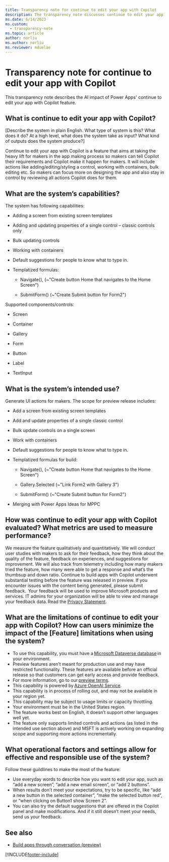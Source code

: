 ```yaml
---
title: Transparency note for continue to edit your app with Copilot 
description: The transparency note discusses continue to edit your app with Copilot and the key considerations for making use of this technology responsibly. .
ms.date: 6/14/2023
ms.custom: 
  - transparency-note
ms.topic: article
author: norliu 
ms.author: norliu
ms.reviewer: mduelae
---
```


# Transparency note for continue to edit your app with Copilot 

This transparency note describes the AI impact of Power Apps' continue to edit your app with Copilot feature. 

##  What is continue to edit your app with Copilot? 

[Describe the system in plain English. What type of system is this? What does it do? At a high level, what does the system take as input? What kind of outputs does the system produce?] 

Continue to edit your app with Copilot is a feature that aims at taking the heavy lift for makers in the app making process so makers can tell Copilot their requirements and Copilot make it happen for makers. It will include actions like adding/editing/styling a control, working with containers, bulk editing etc. So makers can focus more on designing the app and also stay in control by reviewing all actions Copilot does for them. 
 
## What are the system’s capabilities? 

The system has following capabilities:

- Adding a screen from existing screen templates 

- Adding and updating properties of a single control – classic controls only 

- Bulk updating controls 

- Working with containers 

- Default suggestions for people to know what to type in. 

- Templatized formulas:

    - Navigate(), (~"Create button Home that navigates to the Home Screen") 

    - SubmitForm() (~"Create Submit button for Form2") 

Supported components/controls: 

- Screen 

- Container 

- Gallery 

- Form 

- Button 

- Label 

- TextInput 

## What is the system’s intended use? 

Generate UI actions for makers. The scope for preview release includes: 

- Add a screen from existing screen templates 

- Add and update properties of a single classic control 

- Bulk update controls on a single screen 

- Work with containers 

- Default suggestions for people to know what to type in. 

- Templatized formulas for build: 

    - Navigate(), (~"Create button Home that navigates to the Home Screen") 

    - Gallery.Selected (~"Link Form2 with Gallery 3") 

    - SubmitForm() (~"Create Submit button for Form2") 

- Merging with Power Apps Ideas for MPPC 

## How was continue to edit your app with Copilot evaluated? What metrics are used to measure performance? 

We measure the feature qualitatively and quantitatively. We will conduct user studies with makers to ask for their feedback, how they think about the quality of the feature, feedback on experiences, and suggestions for improvement. 
We will also track from telemetry including how many makers tried the feature, how many were able to get a response and what’s the thumbsup and down ratio. 
Continue to build apps with Copilot underwent substantial testing before the feature was released in preview. If you encounter issues with the content being generated, please submit feedback.  Your feedback will be used to improve Microsoft products and services. IT admins for your organization will be able to view and manage your feedback data. Read the [Privacy Statement](https://go.microsoft.com/fwlink/?linkid=2182930%22%20\t%20%22_blank).

## What are the limitations of continue to edit your app with Copilot? How can users minimize the impact of the [Feature] limitations when using the system? 

- To use this capability, you must have a [Microsoft Dataverse database](/power-platform/admin/create-database) in your environment. 
- Preview features aren’t meant for production use and may have restricted functionality. These features are available before an official release so that customers can get early access and provide feedback. 
- For more information, go to our [preview terms](https://go.microsoft.com/fwlink/?linkid=2189520). 
- This capability is powered by [Azure OpenAI Service](/azure/cognitive-services/openai/overview). 
- This capability is in process of rolling out, and may not be available in your region yet. 
- This capability may be subject to usage limits or capacity throttling. 
- Your environment must be in the United States region.
- The feature works best on English, it doesn’t support other languages well yet. 
- The feature only supports limited controls and actions (as listed in the intended use section above) and MSFT is actively working on expanding scope and supporting more actions incrementally. 

## What operational factors and settings allow for effective and responsible use of the system? 

Follow these guildlines to make the most of the feature:  

- Use everyday words to describe how you want to edit your app, such as “add a new screen”, “add a new email screen”, or “add 2 buttons”.
- When results don't meet your expectations, try to be specific, like “add a new button in the selected container”, “make the selected button red”, or “when clicking on Button1 show Screen 2”. 
- You can also try the default suggestions that are offered in the Copilot panel and make modifications. And if it still doesn’t meet your needs, send us your feedback. 


## See also 
- [Build apps through conversation (preview)](../canvas-apps/ai-conversations-create-app.md)

 
[!INCLUDE[footer-include](../../includes/footer-banner.md)]

